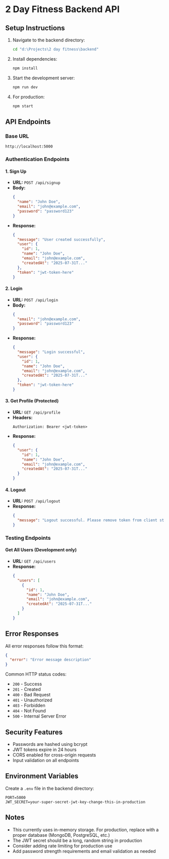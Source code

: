 # 2 Day Fitness Backend API

## Setup Instructions

1. Navigate to the backend directory:
   ```bash
   cd "d:\Projects\2 day fitness\backend"
   ```

2. Install dependencies:
   ```bash
   npm install
   ```

3. Start the development server:
   ```bash
   npm run dev
   ```

4. For production:
   ```bash
   npm start
   ```

## API Endpoints

### Base URL
```
http://localhost:5000
```

### Authentication Endpoints

#### 1. Sign Up
- **URL:** `POST /api/signup`
- **Body:**
  ```json
  {
    "name": "John Doe",
    "email": "john@example.com",
    "password": "password123"
  }
  ```
- **Response:**
  ```json
  {
    "message": "User created successfully",
    "user": {
      "id": 1,
      "name": "John Doe",
      "email": "john@example.com",
      "createdAt": "2025-07-31T..."
    },
    "token": "jwt-token-here"
  }
  ```

#### 2. Login
- **URL:** `POST /api/login`
- **Body:**
  ```json
  {
    "email": "john@example.com",
    "password": "password123"
  }
  ```
- **Response:**
  ```json
  {
    "message": "Login successful",
    "user": {
      "id": 1,
      "name": "John Doe",
      "email": "john@example.com",
      "createdAt": "2025-07-31T..."
    },
    "token": "jwt-token-here"
  }
  ```

#### 3. Get Profile (Protected)
- **URL:** `GET /api/profile`
- **Headers:** 
  ```
  Authorization: Bearer <jwt-token>
  ```
- **Response:**
  ```json
  {
    "user": {
      "id": 1,
      "name": "John Doe",
      "email": "john@example.com",
      "createdAt": "2025-07-31T..."
    }
  }
  ```

#### 4. Logout
- **URL:** `POST /api/logout`
- **Response:**
  ```json
  {
    "message": "Logout successful. Please remove token from client storage."
  }
  ```

### Testing Endpoints

#### Get All Users (Development only)
- **URL:** `GET /api/users`
- **Response:**
  ```json
  {
    "users": [
      {
        "id": 1,
        "name": "John Doe",
        "email": "john@example.com",
        "createdAt": "2025-07-31T..."
      }
    ]
  }
  ```

## Error Responses

All error responses follow this format:
```json
{
  "error": "Error message description"
}
```

Common HTTP status codes:
- `200` - Success
- `201` - Created
- `400` - Bad Request
- `401` - Unauthorized
- `403` - Forbidden
- `404` - Not Found
- `500` - Internal Server Error

## Security Features

- Passwords are hashed using bcrypt
- JWT tokens expire in 24 hours
- CORS enabled for cross-origin requests
- Input validation on all endpoints

## Environment Variables

Create a `.env` file in the backend directory:
```
PORT=5000
JWT_SECRET=your-super-secret-jwt-key-change-this-in-production
```

## Notes

- This currently uses in-memory storage. For production, replace with a proper database (MongoDB, PostgreSQL, etc.)
- The JWT secret should be a long, random string in production
- Consider adding rate limiting for production use
- Add password strength requirements and email validation as needed
